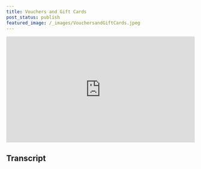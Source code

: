 ```yaml
---
title: Vouchers and Gift Cards
post_status: publish
featured_image: /_images/VouchersandGiftCards.jpeg
---
```


<div style="padding:56.25% 0 0 0;position:relative;"><iframe src="https://player.vimeo.com/video/844673230?badge=0&amp;autopause=0&amp;player_id=0&amp;app_id=58479" frameborder="0" allow="autoplay; fullscreen; picture-in-picture" allowfullscreen style="position:absolute;top:0;left:0;width:100%;height:100%;" title="070 Vouchers and Gift Cards"></iframe></div>

<div style="margin-bottom:30px;"></div>

## Transcript

